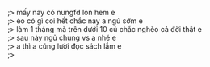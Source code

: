 ;> mấy nay có nungfd lon hem e<br>
;> éo có gì coi hết chắc nay a ngủ sớm e<br>
;> làm 1 tháng mà trên dưới 10 củ chắc nghèo cả đời thật e<br>
;> sau này ngủ chung vs a nhé e<br>
;> a thì a cũng lười đọc sách lắm e<br>
;> 
